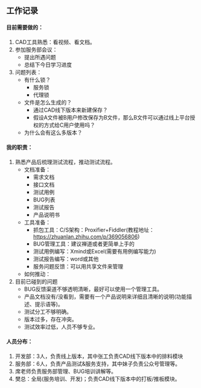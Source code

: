## 工作记录

#### 目前需要做的：

1. CAD工具熟悉：看视频、看文档。
2. 参加服务部会议：
   - 提出所遇问题
   - 总结下今日学习进度
3. 问题列表：
   - 有什么锁？
     - 服务锁
     - 代理锁
   - 文件是怎么生成的？
     - 通过CAD线下版本来新建保存？
     - 假设A文件被B用户修改保存为B文件，那么B文件可以通过线上平台授权的方式给C用户使用吗？
   - 为什么会有这么多版本？

#### 我的职责：

1. 熟悉产品后梳理测试流程，推动测试流程。
   - 文档准备：
     - 需求文档
     - 接口文档
     - 测试用例
     - BUG列表
     - 测试报告
     - 产品说明书
   - 工具准备：
     - 抓包工具：C/S架构：Proxifier+Fiddler(教程地址：https://zhuanlan.zhihu.com/p/369056806)
     - BUG管理工具：建议禅道或者更简单上手的
     - 测试用例编写：Xmind或Excel(需要有用例编写能力)
     - 测试报告编写：word或其他
     - 服务问题反馈：可以用共享文件来管理
   - 如何推动：
2. 目前已碰到的问题
   - BUG反馈渠道不够透明清晰，最好可以使用一个管理工具。
   - 产品文档没有/没看到，需要有一个产品说明来详细且清晰的说明(功能描述、提示语等)。
   - 测试分工不够明确。
   - 版本过多，存在冲突。
   - 测试效率过低，人员不够专业。



#### 人员分布：

1. 开发部：3人，负责线上版本，其中张工负责CAD线下版本中的排料模块
2. 服务部：6人，负责产品测试&服务支持，其中妹子负责公众号管理等。
3. 席老师负责服务部管理、BUG培训讲解等。
4. 樊总：全局(服务培训、开发)；负责CAD线下版本中的打板/推板模块。